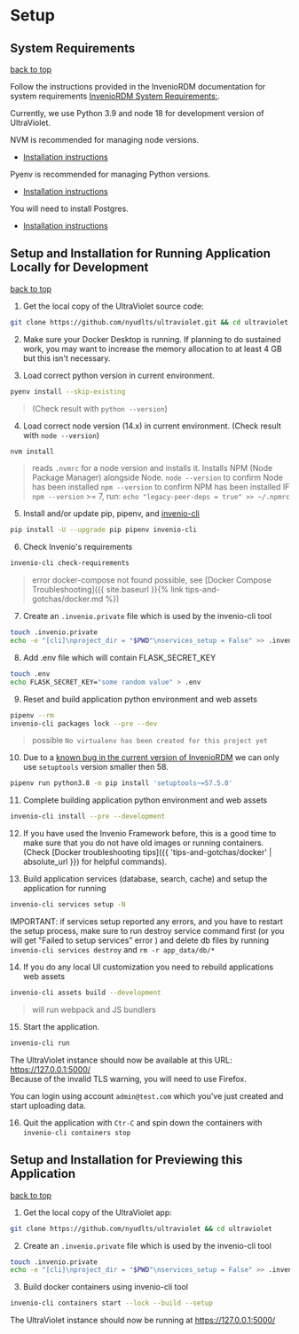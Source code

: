 # Setup


## System Requirements
[back to top](#setup)

Follow the instructions provided in the InvenioRDM documentation for system requirements [InvenioRDM System Requirements:](https://inveniordm.docs.cern.ch/install/requirements/).

Currently, we use Python 3.9 and node 18 for development version of UltraViolet. 

NVM is recommended for managing node versions. 
- [Installation instructions](https://github.com/nvm-sh/nvm#installing-and-updating)

Pyenv is recommended for managing Python versions. 
- [Installation instructions](https://github.com/pyenv/pyenv#installation)

You will need to install Postgres.
- [Installation instructions](http://postgresguide.com/setup/install.html)


## Setup and Installation for Running Application Locally for Development 
[back to top](#setup)

1. Get the local copy of the UltraViolet source code:
  ```sh
  git clone https://github.com/nyudlts/ultraviolet.git && cd ultraviolet
  ```
2. Make sure your Docker Desktop is running. If planning to do sustained work, you may want to increase the memory allocation to at least 4 GB but this isn't necessary.

3. Load correct python version in current environment. 
  ```sh
  pyenv install --skip-existing
  ```
  > (Check result with `python --version`)

4. Load correct node version (14.x) in current environment. (Check result with `node --version`)
  ```sh
  nvm install
  ```
  > reads `.nvmrc` for a node version and installs it. Installs NPM (Node Package Manager) alongside Node.
  > `node --version` to confirm Node has been installed
  > `npm --version` to confirm NPM has been installed
  > IF `npm --version` >= 7, run: `echo "legacy-peer-deps = true" >> ~/.npmrc`

5. Install and/or update pip, pipenv, and [invenio-cli](https://invenio-cli.readthedocs.io/en/latest/)
  ```sh
  pip install -U --upgrade pip pipenv invenio-cli
  ```

6. Check Invenio's requirements
  ```sh
  invenio-cli check-requirements
  ```
  > error docker-compose not found possible, see [Docker Compose Troubleshooting]({{ site.baseurl }}{% link tips-and-gotchas/docker.md %})

7. Create an `.invenio.private` file which is used by the invenio-cli tool
  ```sh
  touch .invenio.private
  echo -e "[cli]\nproject_dir = "$PWD"\nservices_setup = False" >> .invenio.private
  ```

8. Add .env file which will contain FLASK_SECRET_KEY
  ```sh
  touch .env
  echo FLASK_SECRET_KEY="some random value" > .env
  ```

9. Reset and build application python environment and web assets
  ```sh
  pipenv --rm
  invenio-cli packages lock --pre --dev
  ```
  > possible `No virtualenv has been created for this project yet`

10. Due to a [known bug in the current version of InvenioRDM](https://github.com/inveniosoftware/invenio-files-rest/issues/264) we can only use `setuptools` version smaller then 58.
  ```sh
  pipenv run python3.8 -m pip install 'setuptools~=57.5.0'
  ```

11. Complete building application python environment and web assets
  ```sh
  invenio-cli install --pre --development
  ```

12. If you have used the Invenio Framework before, this is a good time to make sure that you do not have old images or running containers. (Check [Docker troubleshooting tips]({{ 'tips-and-gotchas/docker' | absolute_url }}) for helpful commands).

13. Build application services (database, search, cache) and setup the application for running
  ```sh
  invenio-cli services setup -N
  ```
  IMPORTANT: if services setup reported any errors, and you have to restart the setup process, make sure to run
  destroy service command first (or you will get "Failed to setup services" error ) and delete db files by running `invenio-cli services destroy` and `rm -r app_data/db/*`

14. If you do any local UI customization you need to rebuild applications web assets
  ```sh
  invenio-cli assets build --development
  ```
  > will run webpack and JS bundlers 

15. Start the application.
  ```sh
  invenio-cli run
  ```

  The UltraViolet instance should now be available at this URL: <https://127.0.0.1:5000/>  
  Because of the invalid TLS warning, you will need to use Firefox.

  You can login using account `admin@test.com` which you've just created and start uploading data.

16. Quit the application with `Ctr-C` and spin down the containers with `invenio-cli containers stop`

## Setup and Installation for Previewing this Application 
[back to top](#setup)

1. Get the local copy of the UltraViolet app:
  ```sh
  git clone https://github.com/nyudlts/ultraviolet && cd ultraviolet
  ```
2. Create an `.invenio.private` file which is used by the invenio-cli tool
  ```sh
  touch .invenio.private
  echo -e "[cli]\nproject_dir = "$PWD"\nservices_setup = False" >> .invenio.private
  ```

3. Build docker containers using invenio-cli tool
  ```sh
  invenio-cli containers start --lock --build --setup
  ```
  The UltraViolet instance should now be running at <https://127.0.0.1:5000/>


